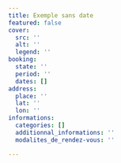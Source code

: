```yaml
---
title: Exemple sans date
featured: false
cover:
  src: ''
  alt: ''
  legend: ''
booking:
  state: ''
  period: ''
  dates: []
address:
  place: ''
  lat: ''
  lon: ''
informations:
  categories: []
  additionnal_informations: ''
  modalites_de_rendez-vous: ''

---
```

